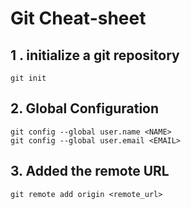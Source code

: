 # Git Cheat-sheet

## 1 . initialize a git repository
```
git init
```

## 2. Global Configuration
```
git config --global user.name <NAME>
git config --global user.email <EMAIL>
```

## 3. Added the remote URL
```
git remote add origin <remote_url>
```
